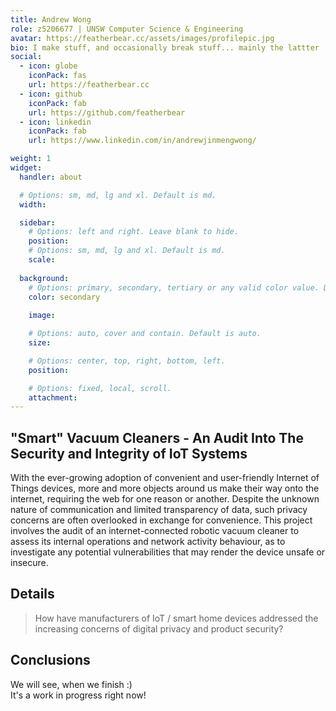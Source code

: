 ```yaml
---
title: Andrew Wong
role: z5206677 | UNSW Computer Science & Engineering
avatar: https://featherbear.cc/assets/images/profilepic.jpg
bio: I make stuff, and occasionally break stuff... mainly the lattter
social:
  - icon: globe
    iconPack: fas
    url: https://featherbear.cc
  - icon: github
    iconPack: fab
    url: https://github.com/featherbear
  - icon: linkedin
    iconPack: fab
    url: https://www.linkedin.com/in/andrewjinmengwong/

weight: 1
widget:
  handler: about

  # Options: sm, md, lg and xl. Default is md.
  width:

  sidebar:
    # Options: left and right. Leave blank to hide.
    position:
    # Options: sm, md, lg and xl. Default is md.
    scale:
  
  background:
    # Options: primary, secondary, tertiary or any valid color value. Default is primary.
    color: secondary
    
    image:

    # Options: auto, cover and contain. Default is auto.
    size:

    # Options: center, top, right, bottom, left.
    position:

    # Options: fixed, local, scroll.
    attachment: 
---
```


## "Smart" Vacuum Cleaners - An Audit Into The Security and Integrity of IoT Systems

With the ever-growing adoption of convenient and user-friendly Internet of Things devices, more and more objects around us make their way onto the internet, requiring the web for one reason or another. Despite the unknown nature of communication and limited transparency of data, such privacy concerns are often overlooked in exchange for convenience. This project involves the audit of an internet-connected robotic vacuum cleaner to assess its internal operations and network activity behaviour, as to investigate any potential vulnerabilities that may render the device unsafe or insecure.

## Details  

> How have manufacturers of IoT / smart home devices addressed the increasing concerns of digital privacy and product security?

## Conclusions

We will see, when we finish :)  
It's a work in progress right now!

